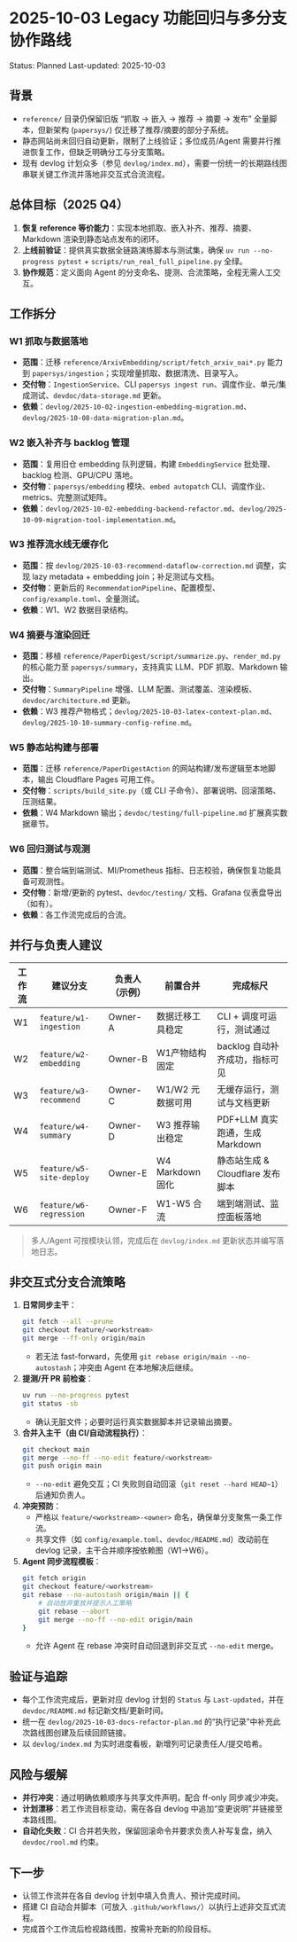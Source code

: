 # 2025-10-03 Legacy 功能回归与多分支协作路线
Status: Planned
Last-updated: 2025-10-03

## 背景
- `reference/` 目录仍保留旧版 “抓取 → 嵌入 → 推荐 → 摘要 → 发布” 全量脚本，但新架构 (`papersys/`) 仅迁移了推荐/摘要的部分子系统。
- 静态网站尚未回归自动更新，限制了上线验证；多位成员/Agent 需要并行推进恢复工作，但缺乏明确分工与分支策略。
- 现有 devlog 计划众多（参见 `devlog/index.md`），需要一份统一的长期路线图串联关键工作流并落地非交互式合流流程。

## 总体目标（2025 Q4）
1. **恢复 reference 等价能力**：实现本地抓取、嵌入补齐、推荐、摘要、Markdown 渲染到静态站点发布的闭环。
2. **上线前验证**：提供真实数据全链路演练脚本与测试集，确保 `uv run --no-progress pytest` + `scripts/run_real_full_pipeline.py` 全绿。
3. **协作规范**：定义面向 Agent 的分支命名、提测、合流策略，全程无需人工交互。

## 工作拆分
### W1 抓取与数据落地
- **范围**：迁移 `reference/ArxivEmbedding/script/fetch_arxiv_oai*.py` 能力到 `papersys/ingestion`；实现增量抓取、数据清洗、目录写入。
- **交付物**：`IngestionService`、CLI `papersys ingest run`、调度作业、单元/集成测试、`devdoc/data-storage.md` 更新。
- **依赖**：`devlog/2025-10-02-ingestion-embedding-migration.md`、`devlog/2025-10-08-data-migration-plan.md`。

### W2 嵌入补齐与 backlog 管理
- **范围**：复用旧仓 embedding 队列逻辑，构建 `EmbeddingService` 批处理、backlog 检测、GPU/CPU 落地。
- **交付物**：`papersys/embedding` 模块、`embed autopatch` CLI、调度作业、metrics、完整测试矩阵。
- **依赖**：`devlog/2025-10-02-embedding-backend-refactor.md`、`devlog/2025-10-09-migration-tool-implementation.md`。

### W3 推荐流水线无缓存化
- **范围**：按 `devlog/2025-10-03-recommend-dataflow-correction.md` 调整，实现 lazy metadata + embedding join；补足测试与文档。
- **交付物**：更新后的 `RecommendationPipeline`、配置模型、`config/example.toml`、全量测试。
- **依赖**：W1、W2 数据目录结构。

### W4 摘要与渲染回迁
- **范围**：移植 `reference/PaperDigest/script/summarize.py`、`render_md.py` 的核心能力至 `papersys/summary`，支持真实 LLM、PDF 抓取、Markdown 输出。
- **交付物**：`SummaryPipeline` 增强、LLM 配置、测试覆盖、渲染模板、`devdoc/architecture.md` 更新。
- **依赖**：W3 推荐产物格式；`devlog/2025-10-03-latex-context-plan.md`、`devlog/2025-10-10-summary-config-refine.md`。

### W5 静态站构建与部署
- **范围**：迁移 `reference/PaperDigestAction` 的网站构建/发布逻辑至本地脚本，输出 Cloudflare Pages 可用工件。
- **交付物**：`scripts/build_site.py`（或 CLI 子命令）、部署说明、回滚策略、压测结果。
- **依赖**：W4 Markdown 输出；`devdoc/testing/full-pipeline.md` 扩展真实数据章节。

### W6 回归测试与观测
- **范围**：整合端到端测试、MI/Prometheus 指标、日志校验，确保恢复功能具备可观测性。
- **交付物**：新增/更新的 pytest、`devdoc/testing/` 文档、Grafana 仪表盘导出（如有）。
- **依赖**：各工作流完成后的合流。

## 并行与负责人建议
| 工作流 | 建议分支 | 负责人（示例） | 前置合并 | 完成标尺 |
| --- | --- | --- | --- | --- |
| W1 | `feature/w1-ingestion` | Owner-A | 数据迁移工具稳定 | CLI + 调度可运行，测试通过 |
| W2 | `feature/w2-embedding` | Owner-B | W1产物结构固定 | backlog 自动补齐成功，指标可见 |
| W3 | `feature/w3-recommend` | Owner-C | W1/W2 元数据可用 | 无缓存运行，测试与文档更新 |
| W4 | `feature/w4-summary` | Owner-D | W3 推荐输出稳定 | PDF+LLM 真实跑通，生成 Markdown |
| W5 | `feature/w5-site-deploy` | Owner-E | W4 Markdown 固化 | 静态站生成 & Cloudflare 发布脚本 |
| W6 | `feature/w6-regression` | Owner-F | W1-W5 合流 | 端到端测试、监控面板落地 |

> 多人/Agent 可按模块认领，完成后在 `devlog/index.md` 更新状态并编写落地日志。

## 非交互式分支合流策略
1. **日常同步主干**：
   ```bash
   git fetch --all --prune
   git checkout feature/<workstream>
   git merge --ff-only origin/main
   ```
   - 若无法 fast-forward，先使用 `git rebase origin/main --no-autostash`；冲突由 Agent 在本地解决后继续。
2. **提测/开 PR 前检查**：
   ```bash
   uv run --no-progress pytest
   git status -sb
   ```
   - 确认无脏文件；必要时运行真实数据脚本并记录输出摘要。
3. **合并入主干（由 CI/自动流程执行）**：
   ```bash
   git checkout main
   git merge --no-ff --no-edit feature/<workstream>
   git push origin main
   ```
   - `--no-edit` 避免交互；CI 失败则自动回滚（`git reset --hard HEAD~1`）后通知负责人。
4. **冲突预防**：
   - 严格以 `feature/<workstream>-<owner>` 命名，确保单分支聚焦一条工作流。
   - 共享文件（如 `config/example.toml`、`devdoc/README.md`）改动前在 devlog 记录，主干合并顺序按依赖图（W1→W6）。
5. **Agent 同步流程模板**：
   ```bash
   git fetch origin
   git checkout feature/<workstream>
   git rebase --no-autostash origin/main || {
       # 自动放弃重放并提示人工策略
       git rebase --abort
       git merge --no-ff --no-edit origin/main
   }
   ```
   - 允许 Agent 在 rebase 冲突时自动回退到非交互式 `--no-edit` merge。

## 验证与追踪
- 每个工作流完成后，更新对应 devlog 计划的 `Status` 与 `Last-updated`，并在 `devdoc/README.md` 标记新文档/更新时间。
- 统一在 `devlog/2025-10-03-docs-refactor-plan.md` 的“执行记录”中补充此次路线图创建及后续回顾链接。
- 以 `devlog/index.md` 为实时进度看板，新增列可记录责任人/提交哈希。

## 风险与缓解
- **并行冲突**：通过明确依赖顺序与共享文件声明，配合 ff-only 同步减少冲突。
- **计划漂移**：若工作流目标变动，需在各自 devlog 中追加“变更说明”并链接至本路线图。
- **自动化失败**：CI 合并若失败，保留回滚命令并要求负责人补写复盘，纳入 `devdoc/rool.md` 约束。

## 下一步
- 认领工作流并在各自 devlog 计划中填入负责人、预计完成时间。
- 搭建 CI 自动合并脚本（可放入 `.github/workflows/`）以执行上述非交互式流程。
- 完成首个工作流后检视路线图，按需补充新的阶段目标。
